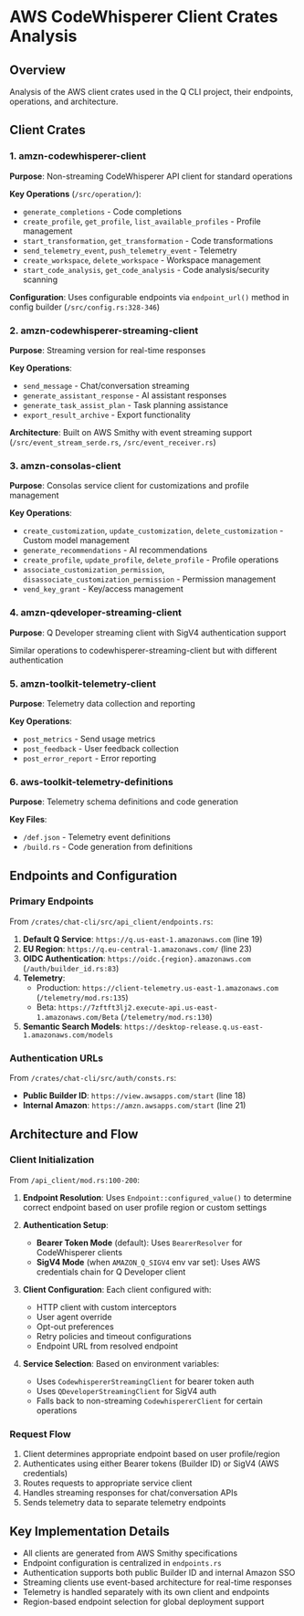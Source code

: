  # AWS CodeWhisperer Client Crates Analysis

 ## Overview

 Analysis of the AWS client crates used in the Q CLI project, their endpoints, operations, and architecture.

 ## Client Crates

 ### 1. amzn-codewhisperer-client
 **Purpose**: Non-streaming CodeWhisperer API client for standard operations

 **Key Operations** (`/src/operation/`):
 - `generate_completions` - Code completions
 - `create_profile`, `get_profile`, `list_available_profiles` - Profile management
 - `start_transformation`, `get_transformation` - Code transformations
 - `send_telemetry_event`, `push_telemetry_event` - Telemetry
 - `create_workspace`, `delete_workspace` - Workspace management
 - `start_code_analysis`, `get_code_analysis` - Code analysis/security scanning

 **Configuration**: Uses configurable endpoints via `endpoint_url()` method in config builder (`/src/config.rs:328-346`)

 ### 2. amzn-codewhisperer-streaming-client
 **Purpose**: Streaming version for real-time responses

 **Key Operations**:
 - `send_message` - Chat/conversation streaming
 - `generate_assistant_response` - AI assistant responses
 - `generate_task_assist_plan` - Task planning assistance
 - `export_result_archive` - Export functionality

 **Architecture**: Built on AWS Smithy with event streaming support (`/src/event_stream_serde.rs`, `/src/event_receiver.rs`)

 ### 3. amzn-consolas-client
 **Purpose**: Consolas service client for customizations and profile management

 **Key Operations**:
 - `create_customization`, `update_customization`, `delete_customization` - Custom model management
 - `generate_recommendations` - AI recommendations
 - `create_profile`, `update_profile`, `delete_profile` - Profile operations
 - `associate_customization_permission`, `disassociate_customization_permission` - Permission management
 - `vend_key_grant` - Key/access management

 ### 4. amzn-qdeveloper-streaming-client
 **Purpose**: Q Developer streaming client with SigV4 authentication support

 Similar operations to codewhisperer-streaming-client but with different authentication

 ### 5. amzn-toolkit-telemetry-client
 **Purpose**: Telemetry data collection and reporting

 **Key Operations**:
 - `post_metrics` - Send usage metrics
 - `post_feedback` - User feedback collection
 - `post_error_report` - Error reporting

 ### 6. aws-toolkit-telemetry-definitions
 **Purpose**: Telemetry schema definitions and code generation

 **Key Files**:
 - `/def.json` - Telemetry event definitions
 - `/build.rs` - Code generation from definitions

 ## Endpoints and Configuration

 ### Primary Endpoints
 From `/crates/chat-cli/src/api_client/endpoints.rs`:

 1. **Default Q Service**: `https://q.us-east-1.amazonaws.com` (line 19)
 2. **EU Region**: `https://q.eu-central-1.amazonaws.com/` (line 23)
 3. **OIDC Authentication**: `https://oidc.{region}.amazonaws.com` (`/auth/builder_id.rs:83`)
 4. **Telemetry**:
    - Production: `https://client-telemetry.us-east-1.amazonaws.com` (`/telemetry/mod.rs:135`)
    - Beta: `https://7zftft3lj2.execute-api.us-east-1.amazonaws.com/Beta` (`/telemetry/mod.rs:130`)
 5. **Semantic Search Models**: `https://desktop-release.q.us-east-1.amazonaws.com/models`

 ### Authentication URLs
 From `/crates/chat-cli/src/auth/consts.rs`:
 - **Public Builder ID**: `https://view.awsapps.com/start` (line 18)
 - **Internal Amazon**: `https://amzn.awsapps.com/start` (line 21)

 ## Architecture and Flow

 ### Client Initialization
 From `/api_client/mod.rs:100-200`:

 1. **Endpoint Resolution**: Uses `Endpoint::configured_value()` to determine correct endpoint based on user profile region or custom settings

 2. **Authentication Setup**:
    - **Bearer Token Mode** (default): Uses `BearerResolver` for CodeWhisperer clients
    - **SigV4 Mode** (when `AMAZON_Q_SIGV4` env var set): Uses AWS credentials chain for Q Developer client

 3. **Client Configuration**: Each client configured with:
    - HTTP client with custom interceptors
    - User agent override
    - Opt-out preferences
    - Retry policies and timeout configurations
    - Endpoint URL from resolved endpoint

 4. **Service Selection**: Based on environment variables:
    - Uses `CodewhispererStreamingClient` for bearer token auth
    - Uses `QDeveloperStreamingClient` for SigV4 auth
    - Falls back to non-streaming `CodewhispererClient` for certain operations

 ### Request Flow
 1. Client determines appropriate endpoint based on user profile/region
 2. Authenticates using either Bearer tokens (Builder ID) or SigV4 (AWS credentials)
 3. Routes requests to appropriate service client
 4. Handles streaming responses for chat/conversation APIs
 5. Sends telemetry data to separate telemetry endpoints

 ## Key Implementation Details

 - All clients are generated from AWS Smithy specifications
 - Endpoint configuration is centralized in `endpoints.rs`
 - Authentication supports both public Builder ID and internal Amazon SSO
 - Streaming clients use event-based architecture for real-time responses
 - Telemetry is handled separately with its own client and endpoints
 - Region-based endpoint selection for global deployment support